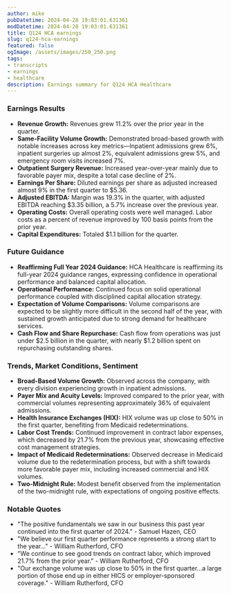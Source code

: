 ```yaml
---
author: mike
pubDatetime: 2024-04-28 19:03:01.631361
modDatetime: 2024-04-28 19:03:01.631361
title: Q124 HCA earnings
slug: q124-hca-earnings
featured: false
ogImage: /assets/images/250_250.png
tags:
- transcripts
- earnings
- healthcare
description: Earnings summary for Q124 HCA Healthcare
---
```

### Earnings Results
- **Revenue Growth:** Revenues grew 11.2% over the prior year in the quarter.
- **Same-Facility Volume Growth:** Demonstrated broad-based growth with notable increases across key metrics—Inpatient admissions grew 6%, inpatient surgeries up almost 2%, equivalent admissions grew 5%, and emergency room visits increased 7%.
- **Outpatient Surgery Revenue:** Increased year-over-year mainly due to favorable payer mix, despite a total case decline of 2%.
- **Earnings Per Share:** Diluted earnings per share as adjusted increased almost 9% in the first quarter to $5.36.
- **Adjusted EBITDA:** Margin was 19.3% in the quarter, with adjusted EBITDA reaching $3.35 billion, a 5.7% increase over the previous year.
- **Operating Costs:** Overall operating costs were well managed. Labor costs as a percent of revenue improved by 100 basis points from the prior year.
- **Capital Expenditures:** Totaled $1.1 billion for the quarter.

### Future Guidance
- **Reaffirming Full Year 2024 Guidance:** HCA Healthcare is reaffirming its full-year 2024 guidance ranges, expressing confidence in operational performance and balanced capital allocation.
- **Operational Performance:** Continued focus on solid operational performance coupled with disciplined capital allocation strategy.
- **Expectation of Volume Comparisons:** Volume comparisons are expected to be slightly more difficult in the second half of the year, with sustained growth anticipated due to strong demand for healthcare services.
- **Cash Flow and Share Repurchase:** Cash flow from operations was just under $2.5 billion in the quarter, with nearly $1.2 billion spent on repurchasing outstanding shares.

### Trends, Market Conditions, Sentiment
- **Broad-Based Volume Growth:** Observed across the company, with every division experiencing growth in inpatient admissions.
- **Payer Mix and Acuity Levels:** Improved compared to the prior year, with commercial volumes representing approximately 36% of equivalent admissions.
- **Health Insurance Exchanges (HIX):** HIX volume was up close to 50% in the first quarter, benefiting from Medicaid redeterminations.
- **Labor Cost Trends:** Continued improvement in contract labor expenses, which decreased by 21.7% from the previous year, showcasing effective cost management strategies.
- **Impact of Medicaid Redeterminations:** Observed decrease in Medicaid volume due to the redetermination process, but with a shift towards more favorable payer mix, including increased commercial and HIX volumes.
- **Two-Midnight Rule:** Modest benefit observed from the implementation of the two-midnight rule, with expectations of ongoing positive effects.

### Notable Quotes
- "The positive fundamentals we saw in our business this past year continued into the first quarter of 2024." - Samuel Hazen, CEO
- "We believe our first quarter performance represents a strong start to the year..." - William Rutherford, CFO
- "We continue to see good trends on contract labor, which improved 21.7% from the prior year." - William Rutherford, CFO
- "Our exchange volume was up close to 50% in the first quarter...a large portion of those end up in either HICS or employer-sponsored coverage." - William Rutherford, CFO